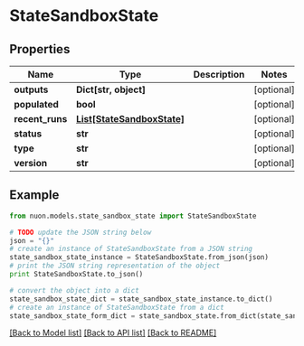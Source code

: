 # StateSandboxState


## Properties

Name | Type | Description | Notes
------------ | ------------- | ------------- | -------------
**outputs** | **Dict[str, object]** |  | [optional] 
**populated** | **bool** |  | [optional] 
**recent_runs** | [**List[StateSandboxState]**](StateSandboxState.md) |  | [optional] 
**status** | **str** |  | [optional] 
**type** | **str** |  | [optional] 
**version** | **str** |  | [optional] 

## Example

```python
from nuon.models.state_sandbox_state import StateSandboxState

# TODO update the JSON string below
json = "{}"
# create an instance of StateSandboxState from a JSON string
state_sandbox_state_instance = StateSandboxState.from_json(json)
# print the JSON string representation of the object
print StateSandboxState.to_json()

# convert the object into a dict
state_sandbox_state_dict = state_sandbox_state_instance.to_dict()
# create an instance of StateSandboxState from a dict
state_sandbox_state_form_dict = state_sandbox_state.from_dict(state_sandbox_state_dict)
```
[[Back to Model list]](../README.md#documentation-for-models) [[Back to API list]](../README.md#documentation-for-api-endpoints) [[Back to README]](../README.md)


